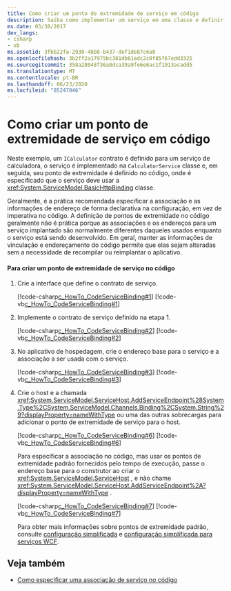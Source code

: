 ```yaml
---
title: Como criar um ponto de extremidade de serviço em código
description: Saiba como implementar um serviço em uma classe e definir seu ponto de extremidade programaticamente. No WCF, os pontos de extremidade geralmente são definidos em um arquivo de configuração.
ms.date: 03/30/2017
dev_langs:
- csharp
- vb
ms.assetid: 3fbb22fa-2930-48b8-b437-def1de87c6a0
ms.openlocfilehash: 3b2ff2a17975bc381db61edc2c0f85f67edd3325
ms.sourcegitcommit: 358a28048f36a8dca39a9fe6e6ac1f1913acadd5
ms.translationtype: MT
ms.contentlocale: pt-BR
ms.lasthandoff: 06/23/2020
ms.locfileid: "85247046"
---
```

# <a name="how-to-create-a-service-endpoint-in-code"></a>Como criar um ponto de extremidade de serviço em código
Neste exemplo, um `ICalculator` contrato é definido para um serviço de calculadora, o serviço é implementado na `CalculatorService` classe e, em seguida, seu ponto de extremidade é definido no código, onde é especificado que o serviço deve usar a <xref:System.ServiceModel.BasicHttpBinding> classe.  
  
 Geralmente, é a prática recomendada especificar a associação e as informações de endereço de forma declarativa na configuração, em vez de imperativa no código. A definição de pontos de extremidade no código geralmente não é prática porque as associações e os endereços para um serviço implantado são normalmente diferentes daqueles usados enquanto o serviço está sendo desenvolvido. Em geral, manter as informações de vinculação e endereçamento do código permite que elas sejam alteradas sem a necessidade de recompilar ou reimplantar o aplicativo.  
  
#### <a name="to-create-a-service-endpoint-in-code"></a>Para criar um ponto de extremidade de serviço no código  
  
1. Crie a interface que define o contrato de serviço.  
  
     [!code-csharp[c_HowTo_CodeServiceBinding#1](../../../../samples/snippets/csharp/VS_Snippets_CFX/c_howto_codeservicebinding/cs/source.cs#1)]
     [!code-vb[c_HowTo_CodeServiceBinding#1](../../../../samples/snippets/visualbasic/VS_Snippets_CFX/c_howto_codeservicebinding/vb/source.vb#1)]  
  
2. Implemente o contrato de serviço definido na etapa 1.  
  
     [!code-csharp[c_HowTo_CodeServiceBinding#2](../../../../samples/snippets/csharp/VS_Snippets_CFX/c_howto_codeservicebinding/cs/source.cs#2)]
     [!code-vb[c_HowTo_CodeServiceBinding#2](../../../../samples/snippets/visualbasic/VS_Snippets_CFX/c_howto_codeservicebinding/vb/source.vb#2)]  
  
3. No aplicativo de hospedagem, crie o endereço base para o serviço e a associação a ser usada com o serviço.  
  
     [!code-csharp[c_HowTo_CodeServiceBinding#3](../../../../samples/snippets/csharp/VS_Snippets_CFX/c_howto_codeservicebinding/cs/source.cs#3)]
     [!code-vb[c_HowTo_CodeServiceBinding#3](../../../../samples/snippets/visualbasic/VS_Snippets_CFX/c_howto_codeservicebinding/vb/source.vb#3)]  
  
4. Crie o host e a chamada <xref:System.ServiceModel.ServiceHost.AddServiceEndpoint%28System.Type%2CSystem.ServiceModel.Channels.Binding%2CSystem.String%29?displayProperty=nameWithType> ou uma das outras sobrecargas para adicionar o ponto de extremidade de serviço para o host.  
  
     [!code-csharp[c_HowTo_CodeServiceBinding#6](../../../../samples/snippets/csharp/VS_Snippets_CFX/c_howto_codeservicebinding/cs/source.cs#6)]
     [!code-vb[c_HowTo_CodeServiceBinding#6](../../../../samples/snippets/visualbasic/VS_Snippets_CFX/c_howto_codeservicebinding/vb/source.vb#6)]  
  
     Para especificar a associação no código, mas usar os pontos de extremidade padrão fornecidos pelo tempo de execução, passe o endereço base para o construtor ao criar o <xref:System.ServiceModel.ServiceHost> , e não chame <xref:System.ServiceModel.ServiceHost.AddServiceEndpoint%2A?displayProperty=nameWithType> .  
  
     [!code-csharp[c_HowTo_CodeServiceBinding#7](../../../../samples/snippets/csharp/VS_Snippets_CFX/c_howto_codeservicebinding/cs/source.cs#7)]
     [!code-vb[c_HowTo_CodeServiceBinding#7](../../../../samples/snippets/visualbasic/VS_Snippets_CFX/c_howto_codeservicebinding/vb/source.vb#7)]  
  
     Para obter mais informações sobre pontos de extremidade padrão, consulte [configuração simplificada](../simplified-configuration.md) e [configuração simplificada para serviços WCF](../samples/simplified-configuration-for-wcf-services.md).  
  
## <a name="see-also"></a>Veja também

- [Como especificar uma associação de serviço no código](../how-to-specify-a-service-binding-in-code.md)
